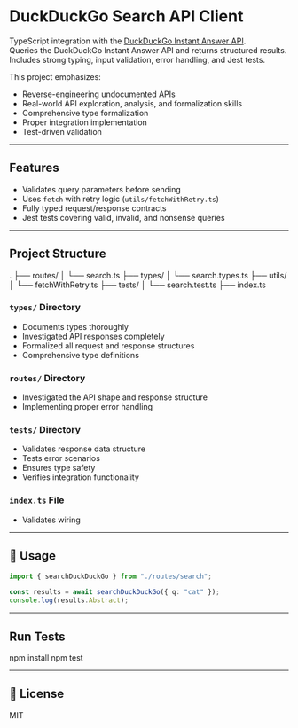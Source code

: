 # DuckDuckGo Search API Client

TypeScript integration with the [DuckDuckGo Instant Answer API](https://api.duckduckgo.com/).  
Queries the DuckDuckGo Instant Answer API and returns structured results. Includes strong typing, input validation, error handling, and Jest tests.

This project emphasizes:

- Reverse-engineering undocumented APIs
- Real-world API exploration, analysis, and formalization skills
- Comprehensive type formalization
- Proper integration implementation
- Test-driven validation

---

## Features

- Validates query parameters before sending
- Uses `fetch` with retry logic (`utils/fetchWithRetry.ts`)
- Fully typed request/response contracts
- Jest tests covering valid, invalid, and nonsense queries

---

## Project Structure

.
├── routes/
│ └── search.ts
├── types/
│ └── search.types.ts
├── utils/
│ └── fetchWithRetry.ts
├── tests/
│ └── search.test.ts
├── index.ts

### `types/` Directory

- Documents types thoroughly
- Investigated API responses completely
- Formalized all request and response structures
- Comprehensive type definitions

### `routes/` Directory

- Investigated the API shape and response structure
- Implementing proper error handling

### `tests/` Directory

- Validates response data structure
- Tests error scenarios
- Ensures type safety
- Verifies integration functionality

### `index.ts` File

- Validates wiring

---

## 🔧 Usage

```ts
import { searchDuckDuckGo } from "./routes/search";

const results = await searchDuckDuckGo({ q: "cat" });
console.log(results.Abstract);
```

---

## Run Tests

npm install
npm test

---

## 📜 License

MIT
